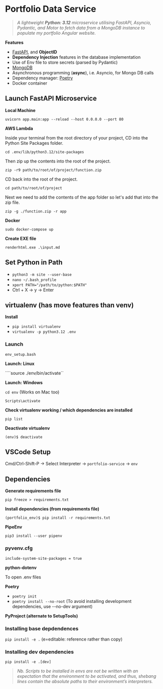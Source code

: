 # Portfolio Data Service    

>*A lightweight **Python: 3.12** microservice utilising FastAPI, Asyncio, Pydantic, and Motor to fetch data from a MongoDB instance to populate my portfolio Angular website.*

**Features**

- [FastAPI](http://fastapi.tiangolo.com), and **ObjectID**
- **Dependency Injection** features in the database implementation
- Use of Env file to store secrets (parsed by Pydantic)  
- [MongoDB](https://www.mongodb.com) 
- Asynchronous programming (**async**), i.e. Asyncio, for Mongo DB calls
- Dependency manager: [Poetry](https://python-poetry.org) 
- Docker container 

## Launch FastAPI Microservice

**Local Machine**

``uvicorn app.main:app --reload --host 0.0.0.0 --port 80``

**AWS Lambda**

Inside your terminal from the root directory of your project, CD into the Python Site Packages folder.

``cd .env/lib/python3.12/site-packages``

Then zip up the contents into the root of the project.

``zip -r9 path/to/root/of/project/function.zip``

CD back into the root of the project.

``cd path/to/root/of/project``

Next we need to add the contents of the app folder so let's add that into the zip file.

``zip -g ./function.zip -r app``

**Docker**

``sudo docker-compose up``

**Create EXE file**

``renderhtml.exe .\input.md``

## Set Python in Path

- ``python3 -m site --user-base``
- ``nano ~/.bash_profile``
- ``xport PATH="/path/to/python:$PATH"``
- Ctrl + X -> y -> Enter

## virtualenv (has move features than venv)

**Install**

- ``pip install virtualenv``
- ``virtualenv -p python3.12 .env``
<!-- - ``python3> -m venv env`` -->

### Launch

``env_setup.bash``

**Launch: Linux**

````source ./env/bin/activate``

**Launch: Windows**

``cd env`` (Works on Mac too)

``Scripts\activate``

**Check virtualenv working / which dependencies are installed**

``pip list``

**Deactivate virtualenv**

``(env)$ deactivate``

## VSCode Setup

Cmd/Ctrl-Shift-P -> Select Interpreter -> ``portfolio-service`` -> ``env``

## Dependencies 

**Generate requirements file**

``pip freeze > requirements.txt``

**Install dependencies (from requirements file)**

``(portfolio_env)$ pip install -r requirements.txt``

**PipeEnv**

``pip3 install --user pipenv``

### pyvenv.cfg

``include-system-site-packages = true``

**python-dotenv**

To open .env files

**Poetry**

- ``poetry init``
- ``poetry install --no-root`` (To avoid installing development dependencies, use --no-dev argument)

**PyProject (alternate to SetupTools)**

### Installing base depdendences

``pip install -e .`` (e=editable: reference rather than copy)

### Installing dev dependencies

``pip install -e .[dev]``

>*Nb. Scripts to be installed in envs are not be written with an expectation that the environment to be activated, and thus, shebang lines contain the absolute paths to their environment’s interpreters.*